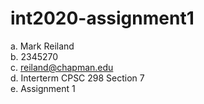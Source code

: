 # int2020-assignment1

a. Mark Reiland<br>
b. 2345270<br>
c. reiland@chapman.edu<br>
d. Interterm CPSC 298 Section 7<br>
e. Assignment 1<br>

